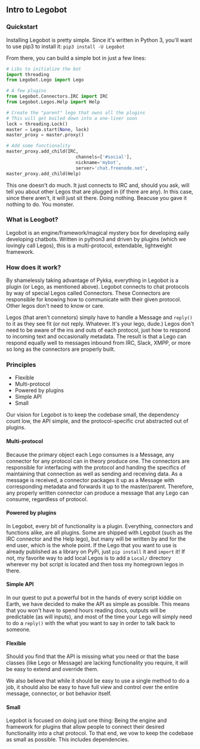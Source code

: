 ## Intro to Legobot

### Quickstart

Installing Legobot is pretty simple. Since it's written in Python 3, you'll want to use pip3 to install it: `pip3 install -U Legobot`

From there, you can build a simple bot in just a few lines: 

```python
# Libs to initialize the bot
import threading
from Legobot.Lego import Lego

# A few plugins
from Legobot.Connectors.IRC import IRC
from Legobot.Legos.Help import Help

# Create the "parent" lego that owns all the plugins
# This will get boiled down into a one-liner soon
lock = threading.Lock()
master = Lego.start(None, lock)
master_proxy = master.proxy()

# Add some functionality
master_proxy.add_child(IRC,
                          channels=['#social'],
                          nickname='mybot',
                          server='chat.freenode.net',
master_proxy.add_child(Help)
```

This one doesn't do much. It just connects to IRC and, should you ask, will tell you about other Legos that are plugged in (if there are any). In this case, since there aren't, it will just sit there. Doing nothing. Beacuse you gave it nothing to do. You monster.

### What is Leogbot?

Legobot is an engine/framework/magical mystery box for developing eaily developing chatbots. Written in python3 and driven by plugins (which we lovingly call Legos), this is a multi-protocol, extendable, lightweight framework. 

### How does it work?

By shamelessly taking advantage of Pykka, everything in Legobot is a plugin (or Lego, as mentioned above). Legobot connects to chat protocols by way of special Legos called Connectors. These Connectors are responsible for knowing how to communicate with their given protocol. Other legos don't need to know or care. 

Legos (that aren't connetors) simply have to handle a Message and `reply()` to it as they see fit (or not reply. Whatever. It's your lego, dude.) Legos don't need to be aware of the ins and outs of each protocol, just how to respond to incoming text and occasionally metadata. The result is that a Lego can respond equally well to messages inbound from IRC, Slack, XMPP, or more so long as the connectors are properly built.

### Principles

- Flexible
- Multi-protocol
- Powered by plugins
- Simple API
- Small

Our vision for Legobot is to keep the codebase small, the dependency count low, the API simple, and the protocol-specific crut abstracted out of plugins.

#### Multi-protocol

Because the primary object each Lego consumes is a Message, any connector for any protocol can in theory produce one. The connectors are responsible for interfacing with the protocol and handing the specifics of maintaining that connection as well as sending and receiving data. As a message is received, a connector packages it up as a Message with corresponding metadata and forwards it up to the master/parent. Therefore, any properly written connector can produce a message that any Lego can consume, regardless of protocol.

#### Powered by plugins

In Legobot, every bit of functionality is a plugin. Everything, connectors and functions alike, are all plugins. Some are shipped with Legobot (such as the IRC connector and the Help lego), but many will be written by and for the end user, which is the whole point. If the Lego that you want to use is already published as a library on PyPi, just `pip install` it and `import` it! If not, my favorite way to add local Legos is to add a `Local/` directory wherever my bot script is located and then toss my homegrown legos in there.

#### Simple API

In our quest to put a powerful bot in the hands of every script kiddie on Earth, we have decided to make the API as simple as possible. This means that you won't have to spend hours reading docs, outputs will be predictable (as will inputs), and most of the time your Lego will simply need to do a `reply()` with the what you want to say in order to talk back to someone. 

#### Flexible

Should you find that the API is missing what you need or that the base classes (like Lego or Message) are lacking functionality you require, it will be easy to extend and override them. 

We also believe that while it should be easy to use a single method to do a job, it should also be easy to have full view and control over the entire message, connector, or bot behavior itself.

#### Small

Legobot is focused on doing just one thing: Being the engine and framework for plugins that allow people to connect their desired functionality into a chat protocol. To that end, we vow to keep the codebase as small as possible. This includes dependencies.

